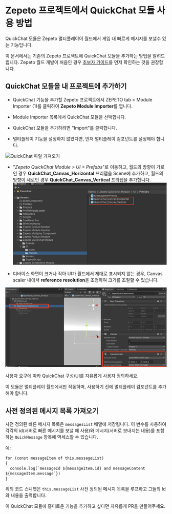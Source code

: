 # Zepeto 프로젝트에서 QuickChat 모듈 사용 방법

QuickChat 모듈은 Zepeto 멀티플레이어 월드에서 게임 내 빠르게 메시지를 보낼수 있는 기능입니다.

이 문서에서는 기존의 Zepeto 프로젝트에 QuickChat 모듈을 추가하는 방법을 알려드립니다. Zepeto 월드 개발이 처음인 경우 [초보자 가이드](https://docs.zepeto.me/studio-world/docs/welcome_zepeto_developers)를 먼저 확인하는 것을 권장합니다.

## QuickChat 모듈을 내 프로젝트에 추가하기

- QuickChat 기능을 추가할 Zepeto 프로젝트에서 ZEPETO tab > Module Importer (1)를 클릭하여 **Zepeto Module Importer**를 엽니다.

- Module Importer 목록에서 QuickChat 모듈을 선택합니다.

- QuickChat 모듈을 추가하려면 "Import"를 클릭합니다.

- 멀티플레이 기능을 설정하지 않았다면, 먼저 멀티플레이 컴포넌트를 설정해야 합니다.

![QuickChat 파일 가져오기](https://github.com/naverz-LeGrandMAG/zepeto-modules/assets/131629767/a5466575-a0d6-4db0-bf53-fb415e9e8e89)

- "*Zepeto QuickChat Module > UI > Prefabs*"로 이동하고, 월드의 방향이 가로인 경우 **QuickChat_Canvas_Horizontal** 프리팹을 Scene에 추가하고, 월드의 방향이 세로인 경우 **QuickChat_Canvas_Vertical** 프리팹을 추가합니다.
  <img width="700" alt="이미지" src="./images/GuideImage1.png">   

- 디바이스 화면이 크거나 작아 UI가 월드에서 제대로 표시되지 않는 경우, Canvas scaler 내에서 **reference resolution**을 조정하여 크기를 조절할 수 있습니다.
  
<img width="700" alt="이미지" src="./images/GuideImage2.png"> 

사용자 요구에 따라 QuickChat 구성/UI를 자유롭게 사용자 정의하세요.

이 모듈은 멀티플레이 월드에서만 작동하며, 사용하기 전에 멀티플레이 컴포넌트를 추가해야 합니다.

## 사전 정의된 메시지 목록 가져오기

사전 정의된 빠른 메시지 목록은 `messagesList` 배열에 저장됩니다. 이 변수를 사용하여 각각의 id(서버로 빠른 메시지를 보낼 때 사용)와 메시지(서버로 보내지는 내용)를 포함하는 `QuickMessage` 항목에 액세스할 수 있습니다.

예:
```
for (const messageItem of this.messageList)
{
  console.log(`messageId ${messageItem.id} and messageContent ${messageItem.message`})
}
```

위의 코드 스니펫은 `this.messageList` 사전 정의된 메시지 목록을 루프하고 그들의 Id와 내용을 출력합니다.

이 QuickChat 모듈에 흥미로운 기능을 추가하고 싶다면 자유롭게 PR을 만들어주세요.
